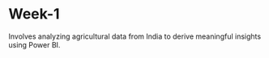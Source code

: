 # Week-1
 Involves analyzing agricultural data from India to derive meaningful insights using Power BI.
